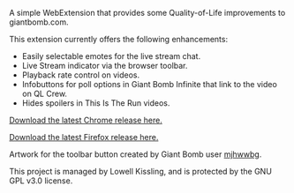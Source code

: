 A simple WebExtension that provides some Quality-of-Life improvements to giantbomb.com.

This extension currently offers the following enhancements:
- Easily selectable emotes for the live stream chat.
- Live Stream indicator via the browser toolbar.
- Playback rate control on videos.
- Infobuttons for poll options in Giant Bomb Infinite that link to the video on QL Crew.
- Hides spoilers in This Is The Run videos.

[Download the latest Chrome release here.](https://chrome.google.com/webstore/detail/giant-bomb-qol/ciipbadfpnjpnnjchpeaiilodeeeekam?authuser=1)

[Download the latest Firefox release here.](https://addons.mozilla.org/en-US/firefox/addon/giant-bomb-qol/)

Artwork for the toolbar button created by Giant Bomb user [ mjhwwbg](https://www.giantbomb.com/forums/general-discussion-30/my-dumb-gb-logo-design-1787303/).

This project is managed by Lowell Kissling, and is protected by the GNU GPL v3.0 license.
